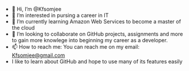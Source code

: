 - 👋 Hi, I’m @Kfsomjee
- 👀 I’m interested in pursing a career in IT 
- 🌱 I’m currently learning Amazon Web Services to become a master of the cloud
- 💞️ I’m looking to collaborate on GitHub projects, assignments and more to gain more knowlege into beginning my career as a developer.
- 📫 How to reach me: You can reach me on my email: Kfsomjee@gmail.com
- I like to learn about GitHub and hope to use many of its features easily
<!---
Kfsomjee/Kfsomjee is a ✨ special ✨ repository because its `README.md` (this file) appears on your GitHub profile.
You can click the Preview link to take a look at your changes.
--->
